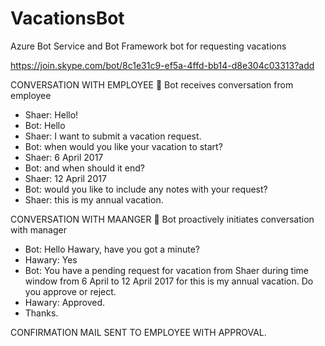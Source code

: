 ﻿# VacationsBot
Azure Bot Service and Bot Framework bot for requesting vacations

https://join.skype.com/bot/8c1e31c9-ef5a-4ffd-bb14-d8e304c03313?add

CONVERSATION WITH EMPLOYEE  Bot receives conversation from employee
-	Shaer: Hello!
-	Bot: Hello <User Name>
-	Shaer: I want to submit a vacation request.
-	Bot: when would you like your vacation to start?
-	Shaer: 6 April 2017
-	Bot: and when should it end?
-	Shaer: 12 April 2017
-	Bot: would you like to include any notes with your request?
-	Shaer: this is my annual vacation.
 
CONVERSATION WITH MAANGER  Bot proactively initiates conversation with manager
-	Bot: Hello Hawary, have you got a minute?
-	Hawary: Yes
-	Bot: You have a pending request for vacation from Shaer during time window from 6 April to 12 April 2017 for this is my annual vacation. Do you approve or reject.
-	Hawary: Approved.
-	Thanks.
 
CONFIRMATION MAIL SENT TO EMPLOYEE WITH APPROVAL.
